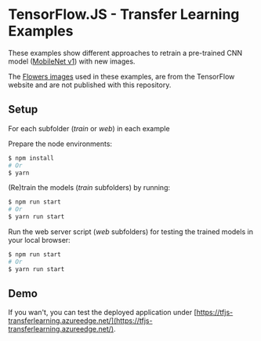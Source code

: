 # TensorFlow.JS - Transfer Learning Examples

These examples show different approaches to retrain a pre-trained CNN model ([MobileNet v1](https://github.com/tensorflow/tfjs-models/tree/master/mobilenet)) with new images.

The [Flowers images](https://storage.googleapis.com/download.tensorflow.org/example_images/flower_photos.tgz) used in these examples, are from the TensorFlow website and are not published with this repository.

## Setup 

For each subfolder (*train* or *web*) in each example

Prepare the node environments:
```sh
$ npm install
# Or
$ yarn
```

(Re)train the models (*train* subfolders) by running:
```sh
$ npm run start
# Or
$ yarn run start
```

Run the web server script (*web* subfolders) for testing the trained models in your local browser:
```sh
$ npm run start
# Or
$ yarn run start
```

## Demo

If you wan't, you can test the deployed application under [https://tfjs-transferlearning.azureedge.net/](https://tfjs-transferlearning.azureedge.net/).
